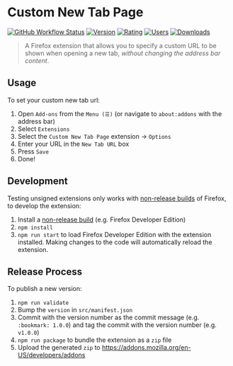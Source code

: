 # Custom New Tab Page

[![GitHub Workflow Status](https://img.shields.io/github/workflow/status/MethodGrab/firefox-custom-new-tab-page/CI?style=flat-square)](https://github.com/MethodGrab/firefox-custom-new-tab-page/actions/workflows/CI.yaml)
[![Version](https://img.shields.io/amo/v/custom-new-tab-page?style=flat-square)][amo]
[![Rating](https://img.shields.io/amo/rating/custom-new-tab-page?style=flat-square)][amo]
[![Users](https://img.shields.io/amo/users/custom-new-tab-page?style=flat-square)][amo]
[![Downloads](https://img.shields.io/amo/dw/custom-new-tab-page?style=flat-square)][amo]

> A Firefox extension that allows you to specify a custom URL to be shown when opening a new tab, _without changing the address bar content_.


## Usage

To set your custom new tab url:
1. Open `Add-ons` from the `Menu (☰)` (or navigate to `about:addons` with the address bar)
1. Select `Extensions`
1. Select the `Custom New Tab Page` extension → `Options`
1. Enter your URL in the `New Tab URL` box
1. Press `Save`
1. Done!


## Development

Testing unsigned extensions only works with [non-release builds](https://developer.mozilla.org/en-US/Add-ons/WebExtensions/Getting_started_with_web-ext#Testing_unsigned_extensions) of Firefox, to develop the extension:
1. Install a [non-release build](https://developer.mozilla.org/en-US/Add-ons/WebExtensions/Getting_started_with_web-ext#Testing_unsigned_extensions) (e.g. Firefox Developer Edition)
1. `npm install`
1. `npm run start` to load Firefox Developer Edition with the extension installed. Making changes to the code will automatically reload the extension.


## Release Process

To publish a new version:

1. `npm run validate`
1. Bump the `version` in `src/manifest.json`
1. Commit with the version number as the commit message (e.g. `:bookmark: 1.0.0`) and tag the commit with the version number (e.g. `v1.0.0`)
1. `npm run package` to bundle the extension as a `zip` file
1. Upload the generated `zip` to https://addons.mozilla.org/en-US/developers/addons


[amo]: https://addons.mozilla.org/en-GB/firefox/addon/custom-new-tab-page
